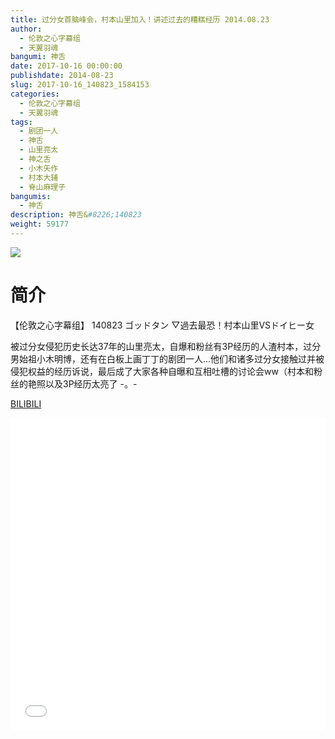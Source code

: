 ```yaml
---
title: 过分女首脑峰会，村本山里加入！讲述过去的糟糕经历 2014.08.23
author: 
  - 伦敦之心字幕组
  - 天翼羽魂
bangumi: 神舌
date: 2017-10-16 00:00:00
publishdate: 2014-08-23
slug: 2017-10-16_140823_1584153
categories: 
  - 伦敦之心字幕组
  - 天翼羽魂
tags: 
  - 剧团一人
  - 神舌
  - 山里亮太
  - 神之舌
  - 小木矢作
  - 村本大辅
  - 脊山麻理子
bangumis: 
  - 神舌
description: 神舌&#8226;140823
weight: 59177
---
```


![](https://i.imgur.com/zMCMQD8.jpg)

# 简介  
【伦敦之心字幕组】 140823 ゴッドタン ▽過去最恐！村本山里VSドイヒー女


被过分女侵犯历史长达37年的山里亮太，自爆和粉丝有3P经历的人渣村本，过分男始祖小木明博，还有在白板上画丁丁的剧团一人...他们和诸多过分女接触过并被侵犯权益的经历诉说，最后成了大家各种自曝和互相吐槽的讨论会ww（村本和粉丝的艳照以及3P经历太亮了 -。-

  [BILIBILI](https://www.bilibili.com/video/av1584153/)


<div class="vcontainer">  <iframe class='video' src="//www.bilibili.com/blackboard/player.html?cid=2406914&aid=1584153" width="100%" height="500" frameborder="0" allowfullscreen="allowfullscreen"></iframe></div>
